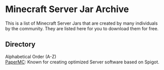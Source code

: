# Minecraft Server Jar Archive
This is a list of Minecraft Server Jars that are created by many individuals by the community. They are listed here for you to download them for free.

## Directory

Alphabetical Order (A-Z)<br>
[PaperMC](https://github.com/MegaTKC/mc-server-jars/blob/main/paperMC/README.md): Known for creating optimized Server software based on Spigot.

